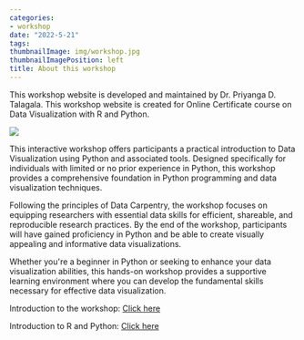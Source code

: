 ```yaml
---
categories:
- workshop
date: "2022-5-21"
tags:
thumbnailImage: img/workshop.jpg
thumbnailImagePosition: left
title: About this workshop
---
```





This workshop website is developed and maintained by Dr. Priyanga D. Talagala. This workshop website is created for Online Certificate course on Data Visualization with R and Python.

![](/img/workshop.jpg)

This interactive workshop offers participants a practical introduction to Data Visualization using Python and associated tools. Designed specifically for individuals with limited or no prior experience in Python, this workshop provides a comprehensive foundation in Python programming and data visualization techniques.

Following the principles of Data Carpentry, the workshop focuses on equipping researchers with essential data skills for efficient, shareable, and reproducible research practices. By the end of the workshop, participants will have gained proficiency in Python and be able to create visually appealing and informative data visualizations.

Whether you're a beginner in Python or seeking to enhance your data visualization abilities, this hands-on workshop provides a supportive learning environment where you can develop the fundamental skills necessary for effective data visualization.

Introduction to the workshop: [Click here](/slides/1_intro/1_workshop_intro)

Introduction to R and Python: [Click here](/slides/2_Intro_viz/1_RPython_viz_intro) 
